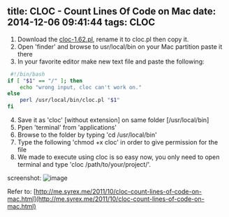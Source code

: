 title: CLOC - Count Lines Of Code on Mac
date: 2014-12-06 09:41:44
tags: CLOC
---
1. Download the [cloc-1.62.pl](http://sourceforge.net/projects/cloc/files/latest/download?source=files), rename it to cloc.pl then copy it.
2. Open 'finder' and browse to usr/local/bin on your Mac partition
paste it there
3. In your favorite editor make new text file and paste the following:
```bash
 #!/bin/bash
if [ "$1" == "/" ]; then
    echo "wrong input, cloc can't work on."
else
    perl /usr/local/bin/cloc.pl "$1" 
fi 
```
4. Save it as 'cloc' [without extension] on same folder [/usr/local/bin]
5. Ppen 'terminal' from 'applications'
6. Browse to the folder by typing 'cd /usr/local/bin'
7. Type the following 'chmod +x cloc' in order to give permission for the file 
8. We made to execute using cloc is so easy now, you only need to open terminal and type 'cloc /path/to/your/project/'.

screenshot:
![image](/2014/12/06/CLOC-Count-Lines-Of-Code-on-Mac/screenshot.jpg)

Refer to: [http://me.syrex.me/2011/10/cloc-count-lines-of-code-on-mac.html](http://me.syrex.me/2011/10/cloc-count-lines-of-code-on-mac.html)